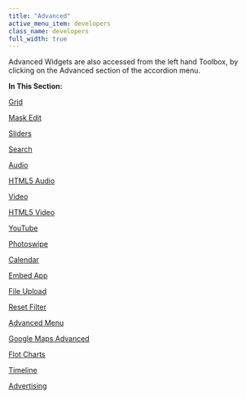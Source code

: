 ```yaml
---
title: "Advanced"
active_menu_item: developers
class_name: developers
full_width: true
---
```



Advanced Widgets are also accessed from the left hand Toolbox, by clicking on the Advanced section of the accordion menu.

**In This Section:**

[Grid](grid)

[Mask Edit](mask-edit)

[Sliders](sliders)

[Search](search)

[Audio](audio)

[HTML5 Audio](html5-audio)

[Video](video)

[HTML5 Video](html5-video)

[YouTube](youtube)

[Photoswipe](photoswipe)

[Calendar](calendar)

[Embed App](embed-app)

[File Upload](file-upload)

[Reset Filter](advreset-filter)

[Advanced Menu](advanced-menu)

[Google Maps Advanced](google-maps-advanced)

[Flot Charts](flot-charts)

[Timeline](timeline)

[Advertising](advertising1)
